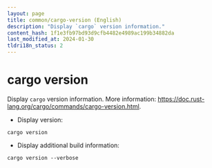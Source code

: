 ```yaml
---
layout: page
title: common/cargo-version (English)
description: "Display `cargo` version information."
content_hash: 1f1e3fb97bd93d9cfb4482e4989ac199b34882da
last_modified_at: 2024-01-30
tldri18n_status: 2
---
```

# cargo version

Display `cargo` version information.
More information: <https://doc.rust-lang.org/cargo/commands/cargo-version.html>.

- Display version:

`cargo version`

- Display additional build information:

`cargo version --verbose`
